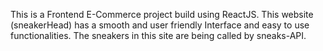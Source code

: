 This is a Frontend E-Commerce project build using ReactJS. This website (sneakerHead) has a smooth and user friendly Interface and easy to use
functionalities. The sneakers in this site are being called by sneaks-API.